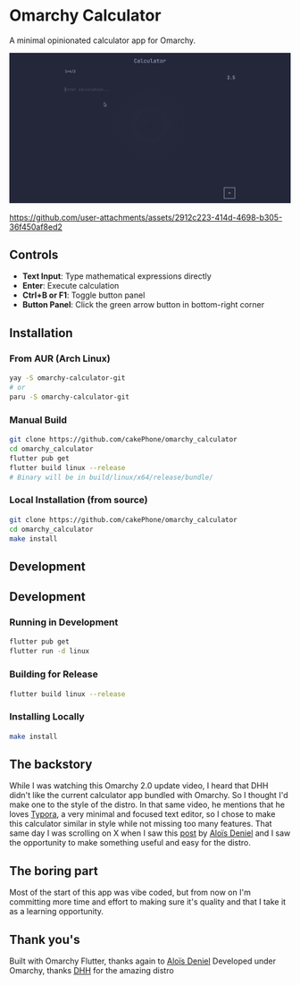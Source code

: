 # Omarchy Calculator

A minimal opinionated calculator app for Omarchy.

![showcase screenshot](images/showcase-shot.png)

https://github.com/user-attachments/assets/2912c223-414d-4698-b305-36f450af8ed2

## Controls

- **Text Input**: Type mathematical expressions directly
- **Enter**: Execute calculation
- **Ctrl+B or F1**: Toggle button panel
- **Button Panel**: Click the green arrow button in bottom-right corner

## Installation

### From AUR (Arch Linux)

```bash
yay -S omarchy-calculator-git
# or
paru -S omarchy-calculator-git
```

### Manual Build

```bash
git clone https://github.com/cakePhone/omarchy_calculator
cd omarchy_calculator
flutter pub get
flutter build linux --release
# Binary will be in build/linux/x64/release/bundle/
```

### Local Installation (from source)

```bash
git clone https://github.com/cakePhone/omarchy_calculator
cd omarchy_calculator
make install
```

## Development

## Development

### Running in Development

```bash
flutter pub get
flutter run -d linux
```

### Building for Release

```bash
flutter build linux --release
```

### Installing Locally

```bash
make install
```

## The backstory

While I was watching this Omarchy 2.0 update video, I heard that DHH didn't like the current calculator app bundled with Omarchy. So I thought I'd make one to the style of the distro.
In that same video, he mentions that he loves [Typora](https://typora.io/), a very minimal and focused text editor, so I chose to make this calculator similar in style while not missing too many features.
That same day I was scrolling on X when I saw this [post](https://x.com/aloisdeniel/status/1959979080331518079) by [Aloïs Deniel](https://x.com/aloisdeniel) and I saw the opportunity to make something useful and easy for the distro.

## The boring part

Most of the start of this app was vibe coded, but from now on I'm committing more time and effort to making sure it's quality and that I take it as a learning opportunity.

## Thank you's

Built with Omarchy Flutter, thanks again to [Aloïs Deniel](https://x.com/aloisdeniel)
Developed under Omarchy, thanks [DHH](https://x.com/dhh) for the amazing distro
